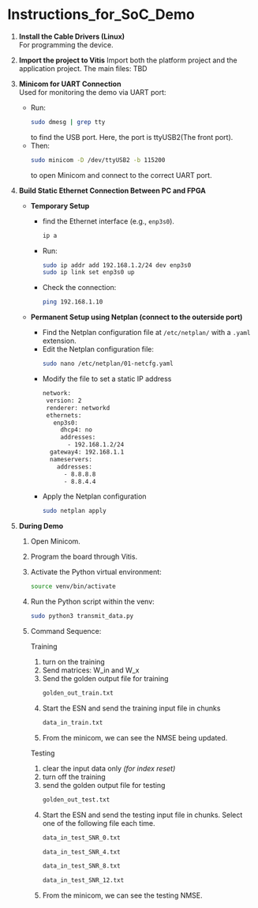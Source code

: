 # Instructions_for_SoC_Demo

1. **Install the Cable Drivers (Linux)**  
   For programming the device.

2. **Import the project to Vitis**
   Import both the platform project and the application project.
   The main files: TBD
   
4. **Minicom for UART Connection**  
   Used for monitoring the demo via UART port:
   - Run:
     ```bash
     sudo dmesg | grep tty
     ```
     to find the USB port. Here, the port is ttyUSB2(The front port).
   - Then:
     ```bash
     sudo minicom -D /dev/ttyUSB2 -b 115200
     ```
      to open Minicom and connect to the correct UART port.

5. **Build Static Ethernet Connection Between PC and FPGA**

   - **Temporary Setup**  
     - find the Ethernet interface (e.g., `enp3s0`).
       ```bash
       ip a
       ```
     - Run:
       ```bash
       sudo ip addr add 192.168.1.2/24 dev enp3s0
       sudo ip link set enp3s0 up
       ```
     - Check the connection:
       ```bash
       ping 192.168.1.10
       ```

   - **Permanent Setup using Netplan (connect to the outerside port)**  
     - Find the Netplan configuration file at `/etc/netplan/` with a `.yaml` extension.
     - Edit the Netplan configuration file:
       ```bash
       sudo nano /etc/netplan/01-netcfg.yaml
       ```
     - Modify the file to set a static IP address
       ```bash
       network:
        version: 2
        renderer: networkd
        ethernets:
          enp3s0:
            dhcp4: no
            addresses:
              - 192.168.1.2/24
         gateway4: 192.168.1.1
         nameservers:
           addresses:
             - 8.8.8.8
             - 8.8.4.4
     - Apply the Netplan configuration
       ```bash
       sudo netplan apply
       ```

6. **During Demo**

   1. Open Minicom.
   2. Program the board through Vitis.
   3. Activate the Python virtual environment:
      ```bash
      source venv/bin/activate
      ```
   4. Run the Python script within the venv:
      ```bash
      sudo python3 transmit_data.py
      ```
   5. Command Sequence:
      
      Training
      1. turn on the training
      2. Send matrices: W_in and W_x
      3. Send the golden output file for training
         ```bash
         golden_out_train.txt
         ```
      4. Start the ESN and send the training input file in chunks
         ```bash
         data_in_train.txt
         ```
      5. From the minicom, we can see the NMSE being updated.
         
      Testing
      1. clear the input data only *(for index reset)*
      2. turn off the training
      3. send the golden output file for testing
         ```bash
         golden_out_test.txt
         ```
      5. Start the ESN and send the testing input file in chunks. Select one of the following file each time.
         ```bash
         data_in_test_SNR_0.txt
         ```
         ```bash
         data_in_test_SNR_4.txt
         ```
         ```bash
         data_in_test_SNR_8.txt
         ```
         ```bash
         data_in_test_SNR_12.txt
         ```
      7. From the minicom, we can see the testing NMSE.
